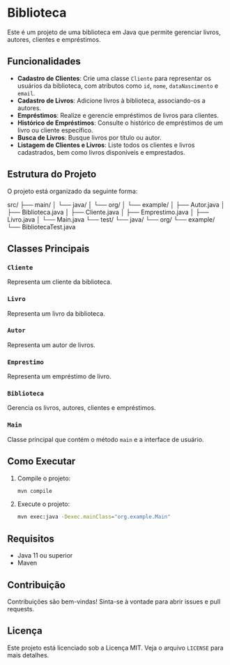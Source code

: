 # Biblioteca

Este é um projeto de uma biblioteca em Java que permite gerenciar livros, autores, clientes e empréstimos.

## Funcionalidades

- **Cadastro de Clientes**: Crie uma classe `Cliente` para representar os usuários da biblioteca, com atributos como `id`, `nome`, `dataNascimento` e `email`.
- **Cadastro de Livros**: Adicione livros à biblioteca, associando-os a autores.
- **Empréstimos**: Realize e gerencie empréstimos de livros para clientes.
- **Histórico de Empréstimos**: Consulte o histórico de empréstimos de um livro ou cliente específico.
- **Busca de Livros**: Busque livros por título ou autor.
- **Listagem de Clientes e Livros**: Liste todos os clientes e livros cadastrados, bem como livros disponíveis e emprestados.

## Estrutura do Projeto

O projeto está organizado da seguinte forma:

src/ ├── main/ │ └── java/ │ └── org/ │ └── example/ │ ├── Autor.java │ ├── Biblioteca.java │ ├── Cliente.java │ ├── Emprestimo.java │ ├── Livro.java │ └── Main.java └── test/ └── java/ └── org/ └── example/ └── BibliotecaTest.java

## Classes Principais

### `Cliente`

Representa um cliente da biblioteca.

### `Livro`

Representa um livro da biblioteca.

### `Autor`

Representa um autor de livros.

### `Emprestimo`

Representa um empréstimo de livro.

### `Biblioteca`

Gerencia os livros, autores, clientes e empréstimos.

### `Main`

Classe principal que contém o método `main` e a interface de usuário.

## Como Executar

1. Compile o projeto:
    ```sh
    mvn compile
    ```
2. Execute o projeto:
    ```sh
    mvn exec:java -Dexec.mainClass="org.example.Main"
    ```

## Requisitos

- Java 11 ou superior
- Maven

## Contribuição

Contribuições são bem-vindas! Sinta-se à vontade para abrir issues e pull requests.

## Licença

Este projeto está licenciado sob a Licença MIT. Veja o arquivo `LICENSE` para mais detalhes.